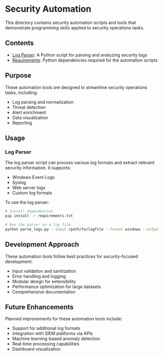 # Security Automation

This directory contains security automation scripts and tools that demonstrate programming skills applied to security operations tasks.

## Contents

- [Log Parser](./parse_logs.py): A Python script for parsing and analyzing security logs
- [Requirements](./requirements.txt): Python dependencies required for the automation scripts

## Purpose

These automation tools are designed to streamline security operations tasks, including:

- Log parsing and normalization
- Threat detection
- Alert enrichment
- Data visualization
- Reporting

## Usage

### Log Parser

The log parser script can process various log formats and extract relevant security information. It supports:

- Windows Event Logs
- Syslog
- Web server logs
- Custom log formats

To use the log parser:

```bash
# Install dependencies
pip install -r requirements.txt

# Run the parser on a log file
python parse_logs.py --input /path/to/logfile --format windows --output results.json
```

## Development Approach

These automation tools follow best practices for security-focused development:

- Input validation and sanitization
- Error handling and logging
- Modular design for extensibility
- Performance optimization for large datasets
- Comprehensive documentation

## Future Enhancements

Planned improvements for these automation tools include:

- Support for additional log formats
- Integration with SIEM platforms via APIs
- Machine learning-based anomaly detection
- Real-time processing capabilities
- Dashboard visualization